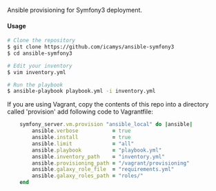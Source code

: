 Ansible provisioning for Symfony3 deployment.

#### Usage ####

```bash
# Clone the repository
$ git clone https://github.com/icamys/ansible-symfony3
$ cd ansible-symfony3

# Edit your inventory
$ vim inventory.yml

# Run the playbook
$ ansible-playbook playbook.yml -i inventory.yml
```

If you are using Vagrant, copy the contents of this repo into a directory called 'provision' add 
following code to Vagrantfile:

```ruby
    symfony_server.vm.provision "ansible_local" do |ansible|
        ansible.verbose           = true
        ansible.install           = true
        ansible.limit             = "all"
        ansible.playbook          = "playbook.yml"
        ansible.inventory_path    = "inventory.yml"
        ansible.provisioning_path = "/vagrant/provisioning"
        ansible.galaxy_role_file  = "requirements.yml"
        ansible.galaxy_roles_path = "roles/"
    end
```